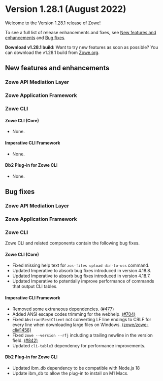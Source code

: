 # Version 1.28.1 (August 2022)

Welcome to the Version 1.28.1 release of Zowe! 

To see a full list of release enhancements and fixes, see [New features and enhancements](#new-features-and-enhancements) and [Bug fixes](#bug-fixes). 

**Download v1.28.1 build:** Want to try new features as soon as possible? You can download the v1.28.1 build from [Zowe.org](https://www.zowe.org/download.html).

## New features and enhancements

### Zowe API Mediation Layer

### Zowe Application Framework

### Zowe CLI

#### Zowe CLI (Core)

- None.

#### Imperative CLI Framework

- None.

#### Db2 Plug-in for Zowe CLI

- None.

## Bug fixes

### Zowe API Mediation Layer

### Zowe Application Framework

### Zowe CLI

Zowe CLI and related components contain the following bug fixes.

#### Zowe CLI (Core)

- Fixed missing help text for `zos-files upload dir-to-uss` command.
- Updated Imperative to absorb bug fixes introduced in version 4.18.8.
- Updated Imperative to absorb bug fixes introduced in version 4.18.7.
- Updated Imperative to potentially improve performance of commands that output CLI tables.

#### Imperative CLI Framework

- Removed some extraneous dependencies. [(#477)](https://github.com/zowe/imperative/issues/477)
- Added ANSI escape codes trimming for the webhelp. [(#704)](https://github.com/zowe/imperative/issues/704)
- Fixed `AbstractRestClient` not converting LF line endings to CRLF for every line when downloading large files on Windows. [(zowe/zowe-cli#1458)](https://github.com/zowe/zowe-cli/issues/1458)
- Fixed `zowe --version --rfj` including a trailing newline in the version field. [(#842)](https://github.com/zowe/imperative/issues/842)
- Updated `cli-table3` dependency for performance improvements.

#### Db2 Plug-in for Zowe CLI

- Updated ibm_db dependency to be compatible with Node.js 18
- Update ibm_db to allow the plug-in to install on M1 Macs.